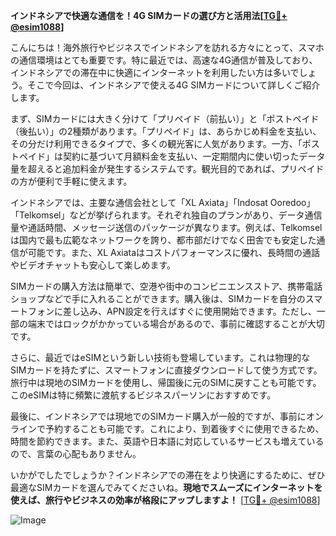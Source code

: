 **インドネシアで快適な通信を！4G SIMカードの選び方と活用法[[TG💪+ @esim1088](https://t.me/s/esim1088)]**

こんにちは！海外旅行やビジネスでインドネシアを訪れる方々にとって、スマホの通信環境はとても重要です。特に最近では、高速な4G通信が普及しており、インドネシアでの滞在中に快適にインターネットを利用したい方は多いでしょう。そこで今回は、インドネシアで使える4G SIMカードについて詳しくご紹介します。

まず、SIMカードには大きく分けて「プリペイド（前払い）」と「ポストペイド（後払い）」の2種類があります。「プリペイド」は、あらかじめ料金を支払い、その分だけ利用できるタイプで、多くの観光客に人気があります。一方、「ポストペイド」は契約に基づいて月額料金を支払い、一定期間内に使い切ったデータ量を超えると追加料金が発生するシステムです。観光目的であれば、プリペイドの方が便利で手軽に使えます。

インドネシアでは、主要な通信会社として「XL Axiata」「Indosat Ooredoo」「Telkomsel」などが挙げられます。それぞれ独自のプランがあり、データ通信量や通話時間、メッセージ送信のパッケージが異なります。例えば、Telkomselは国内で最も広範なネットワークを誇り、都市部だけでなく田舎でも安定した通信が可能です。また、XL Axiataはコストパフォーマンスに優れ、長時間の通話やビデオチャットも安心して楽しめます。

SIMカードの購入方法は簡単で、空港や街中のコンビニエンスストア、携帯電話ショップなどで手に入れることができます。購入後は、SIMカードを自分のスマートフォンに差し込み、APN設定を行えばすぐに使用開始できます。ただし、一部の端末ではロックがかかっている場合があるので、事前に確認することが大切です。

さらに、最近ではeSIMという新しい技術も登場しています。これは物理的なSIMカードを持たずに、スマートフォンに直接ダウンロードして使う方式です。旅行中は現地のSIMカードを使用し、帰国後に元のSIMに戻すことも可能です。このeSIMは特に頻繁に渡航するビジネスパーソンにおすすめです。

最後に、インドネシアでは現地でのSIMカード購入が一般的ですが、事前にオンラインで予約することも可能です。これにより、到着後すぐに使用できるため、時間を節約できます。また、英語や日本語に対応しているサービスも増えているので、言葉の心配もありません。

いかがでしたでしょうか？インドネシアでの滞在をより快適にするために、ぜひ最適なSIMカードを選んでみてくださいね。**現地でスムーズにインターネットを使えば、旅行やビジネスの効率が格段にアップしますよ！** [[TG💪+ @esim1088](https://t.me/s/esim1088)]

![Image](https://i.postimg.cc/Y0z9fWf4/image.png)